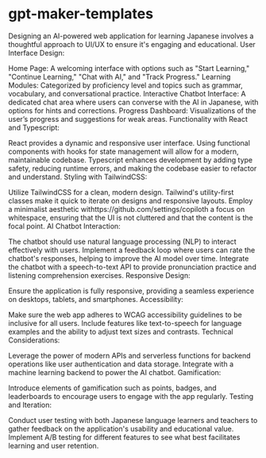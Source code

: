 # gpt-maker-templates
Designing an AI-powered web application for learning Japanese involves a thoughtful approach to UI/UX to ensure it's engaging and educational.
User Interface Design:

Home Page: A welcoming interface with options such as "Start Learning," "Continue Learning," "Chat with AI," and "Track Progress."
Learning Modules: Categorized by proficiency level and topics such as grammar, vocabulary, and conversational practice.
Interactive Chatbot Interface: A dedicated chat area where users can converse with the AI in Japanese, with options for hints and corrections.
Progress Dashboard: Visualizations of the user’s progress and suggestions for weak areas.
Functionality with React and Typescript:

React provides a dynamic and responsive user interface. Using functional components with hooks for state management will allow for a modern, maintainable codebase.
Typescript enhances development by adding type safety, reducing runtime errors, and making the codebase easier to refactor and understand.
Styling with TailwindCSS:

Utilize TailwindCSS for a clean, modern design. Tailwind's utility-first classes make it quick to iterate on designs and responsive layouts.
Employ a minimalist aesthetic withttps://github.com/settings/copiloth a focus on whitespace, ensuring that the UI is not cluttered and that the content is the focal point.
AI Chatbot Interaction:

The chatbot should use natural language processing (NLP) to interact effectively with users.
Implement a feedback loop where users can rate the chatbot's responses, helping to improve the AI model over time.
Integrate the chatbot with a speech-to-text API to provide pronunciation practice and listening comprehension exercises.
Responsive Design:

Ensure the application is fully responsive, providing a seamless experience on desktops, tablets, and smartphones.
Accessibility:

Make sure the web app adheres to WCAG accessibility guidelines to be inclusive for all users.
Include features like text-to-speech for language examples and the ability to adjust text sizes and contrasts.
Technical Considerations:

Leverage the power of modern APIs and serverless functions for backend operations like user authentication and data storage.
Integrate with a machine learning backend to power the AI chatbot.
Gamification:

Introduce elements of gamification such as points, badges, and leaderboards to encourage users to engage with the app regularly.
Testing and Iteration:

Conduct user testing with both Japanese language learners and teachers to gather feedback on the application's usability and educational value.
Implement A/B testing for different features to see what best facilitates learning and user retention.
